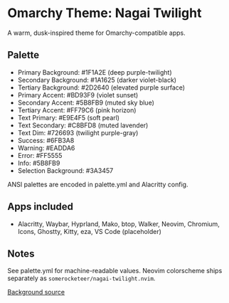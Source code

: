# Omarchy Theme: Nagai Twilight

A warm, dusk-inspired theme for Omarchy-compatible apps.

## Palette
- Primary Background:   #1F1A2E (deep purple-twilight)
- Secondary Background: #1A1625 (darker violet-black)
- Tertiary Background:  #2D2640 (elevated purple surface)
- Primary Accent:       #BD93F9 (violet sunset)
- Secondary Accent:     #5B8FB9 (muted sky blue)
- Tertiary Accent:      #FF79C6 (pink horizon)
- Text Primary:         #E9E4F5 (soft pearl)
- Text Secondary:       #C8BFD8 (muted lavender)
- Text Dim:             #726693 (twilight purple-gray)
- Success:              #6FB3A8
- Warning:              #EADDA6
- Error:                #FF5555
- Info:                 #5B8FB9
- Selection Background: #3A3457

ANSI palettes are encoded in palette.yml and Alacritty config.

## Apps included
- Alacritty, Waybar, Hyprland, Mako, btop, Walker, Neovim, Chromium, Icons, Ghostty, Kitty, eza, VS Code (placeholder)

## Notes
See palette.yml for machine-readable values.
Neovim colorscheme ships separately as `somerocketeer/nagai-twilight.nvim`.

[Background source](https://www.reddit.com/r/wallpaper/comments/14v0vis/pacific_breeze_2_by_hiroshi_nagai_3840x2160/) 

